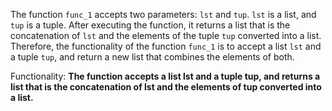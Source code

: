 The function `func_1` accepts two parameters: `lst` and `tup`. `lst` is a list, and `tup` is a tuple. After executing the function, it returns a list that is the concatenation of `lst` and the elements of the tuple `tup` converted into a list. Therefore, the functionality of the function `func_1` is to accept a list `lst` and a tuple `tup`, and return a new list that combines the elements of both. 

Functionality: **The function accepts a list lst and a tuple tup, and returns a list that is the concatenation of lst and the elements of tup converted into a list.**